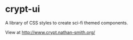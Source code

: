 # crypt-ui

A library of CSS styles to create sci-fi themed components.

View at http://www.crypt.nathan-smith.org/
